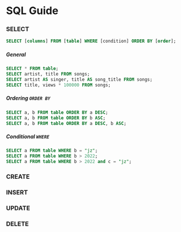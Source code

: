 # SQL Guide

### SELECT

```sql
SELECT [columns] FROM [table] WHERE [condition] ORDER BY [order];
```
##### General
```sql
SELECT * FROM table;
SELECT artist, title FROM songs;
SELECT artist AS singer, title AS song_title FROM songs;
SELECT title, views * 100000 FROM songs;
```

##### Ordering ```ORDER BY```
```sql
SELECT a, b FROM table ORDER BY a DESC;
SELECT a, b FROM table ORDER BY b ASC;
SELECT a, b FROM table ORDER BY a DESC, b ASC;
```

##### Conditional ```WHERE```
```sql
SELECT a FROM table WHERE b = "jz";
SELECT a FROM table WHERE b > 2022;
SELECT a FROM table WHERE b > 2022 and c = "jz";
```

### CREATE


### INSERT


### UPDATE


### DELETE

